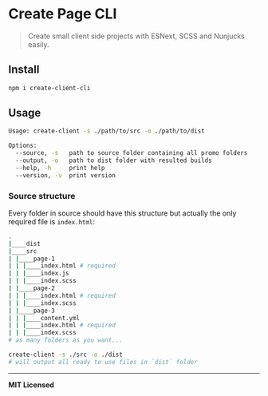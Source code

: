 # Create Page CLI

> Create small client side projects with ESNext, SCSS and Nunjucks easily.

## Install

```bash
npm i create-client-cli
```

## Usage

```bash
Usage: create-client -s ./path/to/src -o ./path/to/dist

Options:
  --source, -s   path to source folder containing all promo folders
  --output, -o   path to dist folder with resulted builds
  --help, -h     print help
  --version, -v  print version
```

### Source structure

Every folder in source should have this structure but actually the only required file is `index.html`:

```bash
.
|____dist
|____src
| |____page-1
| | |____index.html # required
| | |____index.js
| | |____index.scss
| |____page-2
| | |____index.html # required
| | |____index.scss
| |____page-3
| | |____content.yml
| | |____index.html # required
| | |____index.scss
# as many folders as you want...
```

```bash
create-client -s ./src -o ./dist
# will output all ready to use files in `dist` folder
```

---

**MIT Licensed**
